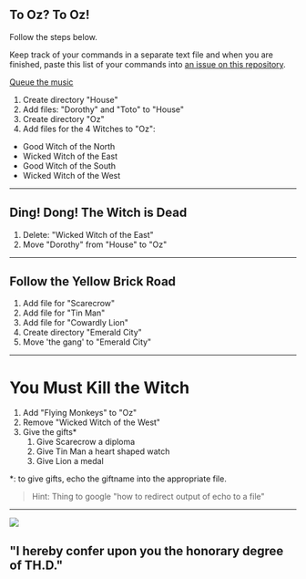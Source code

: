 ## To Oz?  To Oz!

Follow the steps below.

Keep track of your commands in a separate text file and when you are finished, paste this list of your commands into [an issue on this repository](https://github.com/ga-wdi-exercises/to_oz/issues).

[Queue the music](http://thewizardofoz.warnerbros.com/)

1. Create directory "House"
1. Add files: "Dorothy" and "Toto" to "House"
1. Create directory "Oz"
1. Add files for the 4 Witches to "Oz":
  - Good Witch of the North
  - Wicked Witch of the East
  - Good Witch of the South
  - Wicked Witch of the West

---
## Ding! Dong! The Witch is Dead

1. Delete: "Wicked Witch of the East"
1. Move "Dorothy" from "House" to "Oz"

---
## Follow the Yellow Brick Road

1. Add file for "Scarecrow"
1. Add file for "Tin Man"
1. Add file for "Cowardly Lion"
1. Create directory "Emerald City"
1. Move 'the gang' to "Emerald City"

---
# You Must Kill the Witch

1. Add "Flying Monkeys" to "Oz"
1. Remove "Wicked Witch of the West"
1. Give the gifts*
    1. Give Scarecrow a diploma
    1. Give Tin Man a heart shaped watch
    1. Give Lion a medal

*: to give gifts, echo the giftname into the appropriate file.

> Hint: Thing to google "how to redirect output of echo to a file"

---

![](http://wendyswizardofoz.com/5ozpeop1.jpg)

## "I hereby confer upon you the honorary degree of TH.D."
